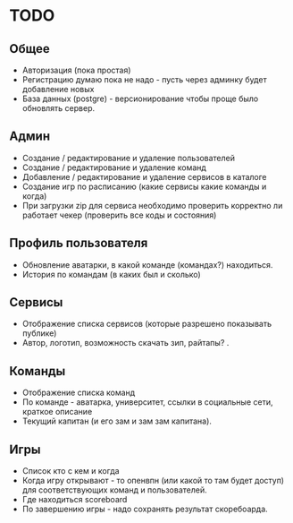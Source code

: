 # TODO


## Общее

- Авторизация (пока простая)
- Регистрацию думаю пока не надо - пусть через админку будет добавление новых
- База данных (postgre) - версионирование чтобы проще было обновлять сервер.


## Админ

- Создание / редактирование и удаление пользователей
- Создание / редактирование и удаление команд
- Добавление / редактирование и удаление сервисов в каталоге
- Создание игр по расписанию (какие сервисы какие команды и когда)
- При загрузки zip для сервиса необходимо проверить корректно ли работает чекер (проверить все коды и состояния)


## Профиль пользователя

- Обновление аватарки, в какой команде (командах?) находиться.
- История по командам (в каких был и сколько)


## Сервисы

- Отображение списка сервисов (которые разрешено показывать публике)
- Автор, логотип, возможность скачать зип, райтапы? .


## Команды

- Отображение списка команд
- По команде - аватарка, университет, ссылки в социальные сети, краткое описание
- Текущий капитан (и его зам и зам зам капитана).


## Игры

- Список кто с кем и когда
- Когда игру открывают - то опенвпн (или какой то там будет доступ) для соответствующих команд и пользователей.
- Где находиться scoreboard
- По завершению игры - надо сохранять результат скоребоарда.
